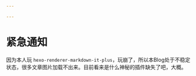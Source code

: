 ```yaml
---

---
```


# 紧急通知

因为本人玩 `hexo-renderer-markdown-it-plus`，玩崩了，所以本Blog处于不稳定状态，很多文章图片加载不出来。目前看来是什么神秘的插件缺失了吧，大概。